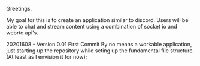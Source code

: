 Greetings,

My goal for this is to create an application similar to discord. Users will be able to chat and stream content using a combination of socket io and webrtc api's.

20201608 - Version 0.01 First Commit
  By no means a workable application, just starting up the repository while seting up the fundamental file structure. (At least as I envision it for now);
